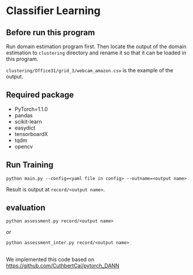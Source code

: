 # Classifier Learning 

## Before run this program
Run domain estimation program first. Then locate the output of the domain estimation to `clustering` directory and rename it so that it can be loaded in this program.

`clustering/Office31/grid_3/webcam_amazon.csv` is the example of the output.

## Required package
+ PyTorch=1.1.0
+ pandas
+ scikit-learn
+ easydict
+ tensorboardX
+ tqdm
+ opencv

## Run Training

```
python main.py --config=<yaml file in config> --outname=<output name>
```

Result is output at `record/<output name>`.

## evaluation

```
python assessment.py record/<output name>
```
or 
```
python assessment_inter.py record/<output name>
```

## 
We implemented this code based on https://github.com/CuthbertCai/pytorch_DANN

